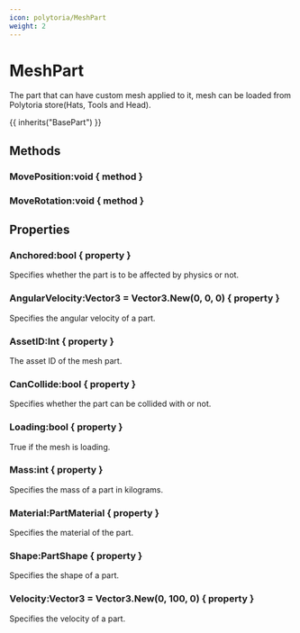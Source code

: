```yaml
---
icon: polytoria/MeshPart
weight: 2
---
```


# MeshPart

The part that can have custom mesh applied to it, mesh can be loaded from Polytoria store(Hats, Tools and Head).

{{ inherits("BasePart") }}

## Methods

### MovePosition:void { method }

### MoveRotation:void { method }

## Properties

### Anchored:bool { property }

Specifies whether the part is to be affected by physics or not.

### AngularVelocity:Vector3 = Vector3.New(0, 0, 0) { property }

Specifies the angular velocity of a part.

### AssetID:Int { property }

The asset ID of the mesh part.

### CanCollide:bool { property }

Specifies whether the part can be collided with or not.

### Loading:bool { property }

True if the mesh is loading.

### Mass:int { property }

Specifies the mass of a part in kilograms.

### Material:PartMaterial { property }

Specifies the material of the part.

### Shape:PartShape { property }

Specifies the shape of a part.

### Velocity:Vector3 = Vector3.New(0, 100, 0) { property }

Specifies the velocity of a part.
